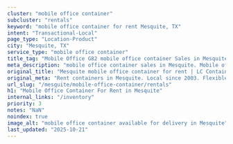 ```yaml
---
cluster: "mobile office container"
subcluster: "rentals"
keyword: "mobile office container for rent Mesquite, TX"
intent: "Transactional-Local"
page_type: "Location-Product"
city: "Mesquite, TX"
service_type: "mobile office container"
title_tag: "Mobile Office G82 mobile office container Sales in Mesquite | LC Container"
meta_description: "mobile office container sales in Mesquite. Mobile office containers for workspace solutions. Fast delivery, competitive pricing. Serving mobile office container area. Quote ID: Z5I. Call (214) 524-4168 for your free quote today."
original_title: "Mesquite mobile office container for rent | LC Container"
original_meta: "Rent containers in Mesquite. Local since 2003. Flexible rental terms. Same-week delivery available. Get your free quote — call (214) 524-4168 today."
url_slug: "/mesquite/mobile-office-container/rentals"
h1: "Mobile Office Container For Rent in Mesquite"
internal_links: "/inventory"
priority: 3
notes: "NaN"
noindex: true
image_alt: "mobile office container available for delivery in Mesquite"
last_updated: "2025-10-21"
---
```


<!-- TODO: Add unique city/inventory copy, images, and internal links here. -->

